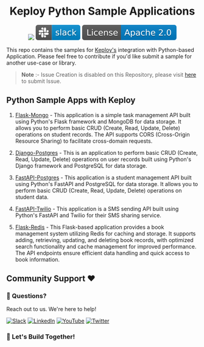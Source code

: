 <h1 align="center"> Keploy Python Sample Applications </h1>
<p align="center">

  <a href="CODE_OF_CONDUCT.md" alt="Contributions welcome">
    <img src="https://img.shields.io/badge/Contributions-Welcome-brightgreen?logo=github" /></a>

  <a href="https://join.slack.com/t/keploy/shared_invite/zt-12rfbvc01-o54cOG0X1G6eVJTuI_orSA" alt="Slack">
    <img src=".github/slack.svg" /></a>

  <a href="https://opensource.org/licenses/Apache-2.0" alt="License">
    <img src=".github/License-Apache_2.0-blue.svg" /></a>
</p>

This repo contains the samples for [Keploy's](https://keploy.io) integration with Python-based Application. Please feel free to contribute if you'd like submit a sample for another use-case or library.

> **Note** :- Issue Creation is disabled on this Repository, please visit [here](https://github.com/keploy/keploy/issues/new/choose) to submit Issue.

## Python Sample Apps with Keploy

1. [Flask-Mongo](https://github.com/keploy/samples-python/tree/main/flask-mongo) - This application is a simple task management API built using Python's Flask framework and MongoDB for data storage. It allows you to perform basic CRUD (Create, Read, Update, Delete) operations on student records. The API supports CORS (Cross-Origin Resource Sharing) to facilitate cross-domain requests.

2. [Django-Postgres](https://github.com/keploy/samples-python/tree/main/django-postgres) - This is an application to perform basic CRUD (Create, Read, Update, Delete) operations on user records built using Python's Django framework and PostgreSQL for data storage.

3. [FastAPI-Postgres](https://github.com/keploy/samples-python/tree/main/fastapi-postgres) - This application is a student management API built using Python's FastAPI and PostgreSQL for data storage. It allows you to perform basic CRUD (Create, Read, Update, Delete) operations on student data.

4. [FastAPI-Twilio](https://github.com/keploy/samples-python/tree/main/fastapi-twilio) - This application is a SMS sending API built using Python's FastAPI and Twilio for their SMS sharing service.

5. [Flask-Redis](https://github.com/keploy/samples-python/tree/main/flask-redis) - This Flask-based application provides a book management system utilizing Redis for caching and storage. It supports adding, retrieving, updating, and deleting book records, with optimized search functionality and cache management for improved performance. The API endpoints ensure efficient data handling and quick access to book information.

## Community Support ❤️

### 🤔 Questions?

Reach out to us. We're here to help!

[![Slack](https://img.shields.io/badge/Slack-4A154B?style=for-the-badge&logo=slack&logoColor=white)](https://join.slack.com/t/keploy/shared_invite/zt-12rfbvc01-o54cOG0X1G6eVJTuI_orSA)
[![LinkedIn](https://img.shields.io/badge/linkedin-%230077B5.svg?style=for-the-badge&logo=linkedin&logoColor=white)](https://www.linkedin.com/company/keploy/)
[![YouTube](https://img.shields.io/badge/YouTube-%23FF0000.svg?style=for-the-badge&logo=YouTube&logoColor=white)](https://www.youtube.com/channel/UC6OTg7F4o0WkmNtSoob34lg)
[![Twitter](https://img.shields.io/badge/Twitter-%231DA1F2.svg?style=for-the-badge&logo=Twitter&logoColor=white)](https://twitter.com/Keployio)

### 💖 Let's Build Together!
